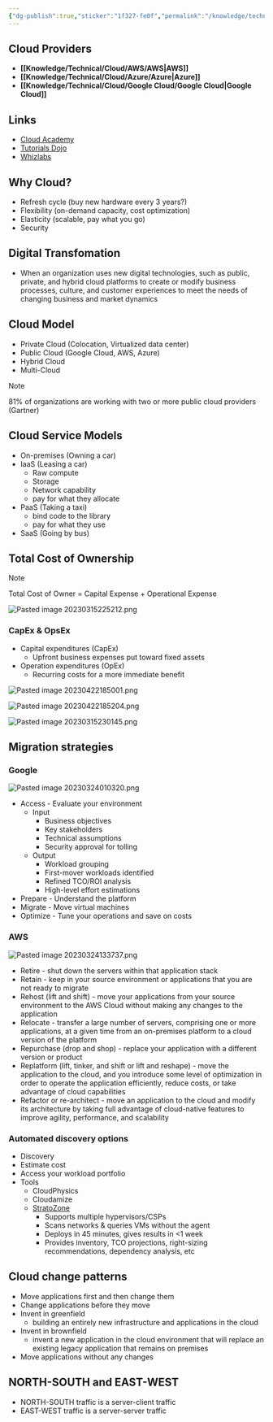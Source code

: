 ```yaml
---
{"dg-publish":true,"sticker":"1f327-fe0f","permalink":"/knowledge/technical/cloud/cloud/","dgPassFrontmatter":true}
---
```


## Cloud Providers

- **[[Knowledge/Technical/Cloud/AWS/AWS\|AWS]]**
- **[[Knowledge/Technical/Cloud/Azure/Azure\|Azure]]**
- **[[Knowledge/Technical/Cloud/Google Cloud/Google Cloud\|Google Cloud]]**


## Links
- [Cloud Academy](https://cloudacademy.com/dashboard/)
- [Tutorials Dojo](https://tutorialsdojo.com/)
- [Whizlabs](https://www.whizlabs.com/)
## Why Cloud?
- Refresh cycle (buy new hardware every 3 years?)
- Flexibility (on-demand capacity, cost optimization)
- Elasticity (scalable, pay what you go)
- Security
## Digital Transfomation
- When an organization uses new digital technologies, such as public, private, and hybrid cloud platforms to create or modify business processes, culture, and customer experiences to meet the needs of changing business and market dynamics
## Cloud Model
- Private Cloud (Colocation, Virtualized data center)
- Public Cloud (Google Cloud, AWS, Azure)
- Hybrid Cloud
- Multi-Cloud

> [!note]
>  81% of organizations are working with two or more public cloud providers
>  (Gartner)
## Cloud Service Models
- On-premises (Owning a car)
- IaaS (Leasing a car)
	- Raw compute
	- Storage
	- Network capability
	- pay for what they allocate
- PaaS (Taking a taxi)
	- bind code to the library
	- pay for what they use
- SaaS (Going by bus)
## Total Cost of Ownership
> [!NOTE]
>  Total Cost of Owner = Capital Expense + Operational Expense

![Pasted image 20230315225212.png](/img/user/Attachments/Pasted%20image%2020230315225212.png)
### CapEx & OpsEx
- Capital expenditures (CapEx)
	- Upfront business expenses put toward fixed assets
- Operation expenditures (OpEx)
	- Recurring costs for a more immediate benefit

![Pasted image 20230422185001.png](/img/user/Attachments/Pasted%20image%2020230422185001.png)

![Pasted image 20230422185204.png](/img/user/Attachments/Pasted%20image%2020230422185204.png)

![Pasted image 20230315230145.png](/img/user/Attachments/Pasted%20image%2020230315230145.png)
## Migration strategies
### Google
![Pasted image 20230324010320.png](/img/user/Attachments/Pasted%20image%2020230324010320.png)

- Access - Evaluate your environment
	- Input
		- Business objectives
		- Key stakeholders
		- Technical assumptions
		- Security approval for tolling
	- Output 
		- Workload grouping
		- First-mover workloads identified
		- Refined TCO/ROI analysis
		- High-level effort estimations
- Prepare - Understand the platform
- Migrate - Move virtual machines
- Optimize - Tune your operations and save on costs
### AWS
![Pasted image 20230324133737.png](/img/user/Attachments/Pasted%20image%2020230324133737.png)

- Retire - shut down the servers within that application stack
- Retain - keep in your source environment or applications that you are not ready to migrate
- Rehost (lift and shift) - move your applications from your source environment to the AWS Cloud without making any changes to the application
- Relocate - transfer a large number of servers, comprising one or more applications, at a given time from an on-premises platform to a cloud version of the platform
- Repurchase (drop and shop) - replace your application with a different version or product
- Replatform (lift, tinker, and shift or lift and reshape) - move the application to the cloud, and you introduce some level of optimization in order to operate the application efficiently, reduce costs, or take advantage of cloud capabilities
- Refactor or re-architect - move an application to the cloud and modify its architecture by taking full advantage of cloud-native features to improve agility, performance, and scalability
### Automated discovery options
- Discovery
- Estimate cost
- Access your workload portfolio
- Tools
	- CloudPhysics
	- Cloudamize
	- [StratoZone](https://cloud.google.com/migrate/stratozone/docs/about-stratozone)
		- Supports multiple hypervisors/CSPs
		- Scans networks & queries VMs without the agent
		- Deploys in 45 minutes, gives results in <1 week
		- Provides inventory, TCO projections, right-sizing recommendations, dependency analysis, etc
## Cloud change patterns
- Move applications first and then change them
- Change applications before they move
- Invent in greenfield
	- building an entirely new infrastructure and applications in the cloud
- Invent in brownfield
	- invent a new application in the cloud environment that will replace an existing legacy application that remains on premises
- Move applications without any changes
## NORTH-SOUTH and EAST-WEST
- NORTH-SOUTH traffic is a server-client traffic
- EAST-WEST traffic is a server-server traffic
